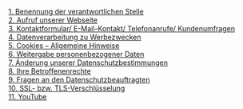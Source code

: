 [1. Benennung der verantwortlichen Stelle](/privacy#benennung) \
[2. Aufruf unserer Webseite](/privacy#aufruf) \
[3. Kontaktformular/ E-Mail-Kontakt/ Telefonanrufe/ Kundenumfragen](/privacy#kontakt) \
[4. Datenverarbeitung zu Werbezwecken](/privacy#werbezwecke) \
[5. Cookies – Allgemeine Hinweise](/privacy#cookies) \
[6. Weitergabe personenbezogener Daten](/privacy#weitergabe) \
[7. Änderung unserer Datenschutzbestimmungen](/privacy#aenderungen) \
[8. Ihre Betroffenenrechte](/privacy#betroffenenrechte) \
[9. Fragen an den Datenschutzbeauftragten](/privacy#fragen) \
[10. SSL- bzw. TLS-Verschlüsselung](/privacy#ssl) \
[11. YouTube](/privacy#youtube)



